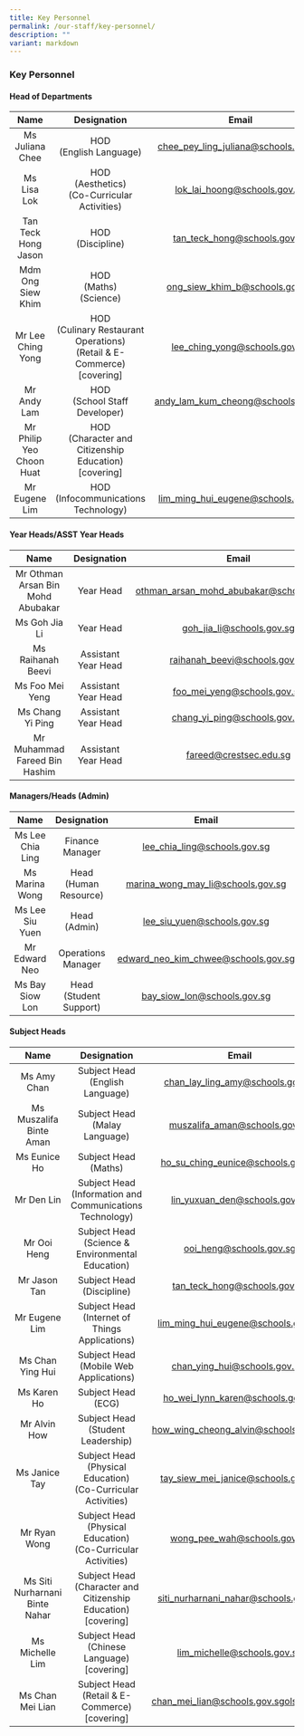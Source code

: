 ```yaml
---
title: Key Personnel
permalink: /our-staff/key-personnel/
description: ""
variant: markdown
---
```

### Key Personnel

#### Head of Departments

| Name | Designation | Email |
|:---:|:---:|:---:|
| Ms Juliana Chee | HOD<br>(English Language) | chee_pey_ling_juliana@schools.gov.sg |
| Ms Lisa Lok | HOD<br>(Aesthetics)<br>(Co-Curricular Activities) | lok_lai_hoong@schools.gov.sg |
| Tan Teck Hong Jason | HOD<br>(Discipline) | tan_teck_hong@schools.gov.sg |
| Mdm Ong Siew Khim | HOD<br>(Maths)<br>(Science) | ong_siew_khim_b@schools.gov.sg |
| Mr Lee Ching Yong | HOD<br>(Culinary Restaurant Operations)<br>(Retail &amp; E-Commerce) [covering]<br> | lee_ching_yong@schools.gov.sg |
| Mr Andy Lam | HOD<br>(School Staff Developer) | andy_lam_kum_cheong@schools.gov.sg |
| Mr Philip Yeo Choon Huat | HOD<br>(Character and Citizenship Education)<br> [covering] |  |
| Mr Eugene Lim | HOD<br>(Infocommunications Technology) | lim_ming_hui_eugene@schools.gov.sg |

 
#### Year Heads/ASST Year Heads

| Name | Designation | Email |
|:---:|:---:|:---:|
| Mr Othman Arsan Bin Mohd Abubakar | Year Head | othman_arsan_mohd_abubakar@schools.gov.sg |
| Ms Goh Jia Li | Year Head | goh_jia_li@schools.gov.sg |
| Ms Raihanah Beevi |Assistant Year Head | raihanah_beevi@schools.gov.sg |
| Ms Foo Mei Yeng |  Assistant Year Head | foo_mei_yeng@schools.gov.sg |
| Ms Chang Yi Ping |  Assistant Year Head | chang_yi_ping@schools.gov.sg |
| Mr Muhammad Fareed Bin Hashim | Assistant Year Head | fareed@crestsec.edu.sg |


#### Managers/Heads (Admin)

| Name | Designation | Email |
|:---:|:---:|:---:|
| Ms Lee Chia Ling | Finance Manager | lee_chia_ling@schools.gov.sg |
| Ms Marina Wong | Head (Human Resource) | marina_wong_may_li@schools.gov.sg |
| Ms Lee Siu Yuen | Head (Admin) | lee_siu_yuen@schools.gov.sg |
| Mr Edward Neo | Operations Manager |edward_neo_kim_chwee@schools.gov.sg |
| Ms Bay Siow Lon | Head (Student Support) | bay_siow_lon@schools.gov.sg |


#### Subject Heads

| Name | Designation | Email |
|:---:|:---:|:---:|
| Ms Amy Chan  | Subject Head<br>(English Language) | chan_lay_ling_amy@schools.gov.sg |
| Ms Muszalifa Binte Aman | Subject Head<br>(Malay Language)| muszalifa_aman@schools.gov.sg |
| Ms Eunice Ho | Subject Head (Maths)| ho_su_ching_eunice@schools.gov.sg |
| Mr Den Lin | Subject Head<br>(Information and Communications Technology) | lin_yuxuan_den@schools.gov.sg |
| Mr Ooi Heng | Subject Head (Science &amp; Environmental Education) | ooi_heng@schools.gov.sg |
| Mr Jason Tan | Subject Head (Discipline) | tan_teck_hong@schools.gov.sg |
| Mr Eugene Lim | Subject Head (Internet of Things Applications) | lim_ming_hui_eugene@schools.gov.sg |
| Ms Chan Ying Hui | Subject Head<br>(Mobile Web Applications) | chan_ying_hui@schools.gov.sg)|
| Ms Karen Ho | Subject Head<br>(ECG) | ho_wei_lynn_karen@schools.gov.sg |
| Mr Alvin How | Subject Head<br>(Student Leadership) | how_wing_cheong_alvin@schools.gov.sg |
| Ms Janice Tay | Subject Head<br>(Physical Education)<br>(Co-Curricular Activities) | tay_siew_mei_janice@schools.gov.sg |
| Mr Ryan Wong | Subject Head<br>(Physical Education)<br>(Co-Curricular Activities) | wong_pee_wah@schools.gov.sg |
| Ms Siti Nurharnani Binte Nahar | Subject Head<br>(Character and Citizenship Education)<br>[covering]| siti_nurharnani_nahar@schools.gov.sg |
| Ms Michelle Lim | Subject Head <br> (Chinese Language) <br>[covering] | lim_michelle@schools.gov.sg|
| Ms Chan Mei Lian | Subject Head <br>(Retail &amp; E-Commerce) [covering] | chan_mei_lian@schools.gov.sgols.gov.sg